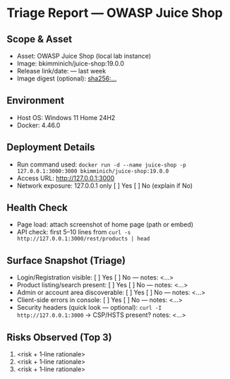 # Triage Report — OWASP Juice Shop

## Scope & Asset
- Asset: OWASP Juice Shop (local lab instance)
- Image: bkimminich/juice-shop:19.0.0
- Release link/date: [<link>](https://github.com/juice-shop/juice-shop/releases/tag/v19.0.0) — last week
- Image digest (optional): <sha256:...>

## Environment
- Host OS: Windows 11 Home 24H2
- Docker: 4.46.0

## Deployment Details
- Run command used: `docker run -d --name juice-shop -p 127.0.0.1:3000:3000 bkimminich/juice-shop:19.0.0`
- Access URL: http://127.0.0.1:3000
- Network exposure: 127.0.0.1 only [ ] Yes  [ ] No  (explain if No)

## Health Check
- Page load: attach screenshot of home page (path or embed)
- API check: first 5–10 lines from `curl -s http://127.0.0.1:3000/rest/products | head`

## Surface Snapshot (Triage)
- Login/Registration visible: [ ] Yes  [ ] No — notes: <...>
- Product listing/search present: [ ] Yes  [ ] No — notes: <...>
- Admin or account area discoverable: [ ] Yes  [ ] No — notes: <...>
- Client-side errors in console: [ ] Yes  [ ] No — notes: <...>
- Security headers (quick look — optional): `curl -I http://127.0.0.1:3000` → CSP/HSTS present? notes: <...>

## Risks Observed (Top 3)
1) <risk + 1‑line rationale>
2) <risk + 1‑line rationale>
3) <risk + 1‑line rationale>

